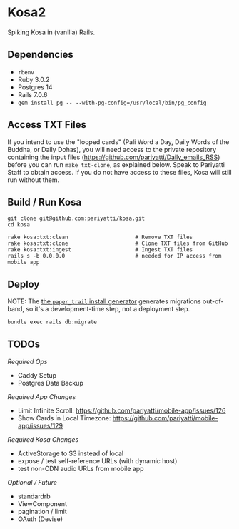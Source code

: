 # Kosa2

Spiking Kosa in (vanilla) Rails.

## Dependencies

* `rbenv`
* Ruby 3.0.2
* Postgres 14
* Rails 7.0.6
* `gem install pg -- --with-pg-config=/usr/local/bin/pg_config`

## Access TXT Files

If you intend to use the "looped cards" (Pali Word a Day, Daily Words
of the Buddha, or Daily Dohas), you will need access to the private
repository containing the input files (<https://github.com/pariyatti/Daily_emails_RSS>)
before you can run `make txt-clone`, as explained below. Speak to Pariyatti Staff to
obtain access. If you do not have access to these files, Kosa will still run
without them.

## Build / Run Kosa

```shell
git clone git@github.com:pariyatti/kosa.git
cd kosa

rake kosa:txt:clean                     # Remove TXT files
rake kosa:txt:clone                     # Clone TXT files from GitHub
rake kosa:txt:ingest                    # Ingest TXT files
rails s -b 0.0.0.0                      # needed for IP access from mobile app
```

## Deploy

NOTE: The [the `paper_trail` install generator](https://github.com/paper-trail-gem/paper_trail#1b-installation) 
generates migrations out-of-band, so it's a development-time step, not a deployment step.

```sh 
bundle exec rails db:migrate
```

## TODOs

*Required Ops*

* Caddy Setup
* Postgres Data Backup

*Required App Changes*

* Limit Infinite Scroll: https://github.com/pariyatti/mobile-app/issues/126
* Show Cards in Local Timezone: https://github.com/pariyatti/mobile-app/issues/129

*Required Kosa Changes*

* ActiveStorage to S3 instead of local
* expose / test self-reference URLs (with dynamic host)
* test non-CDN audio URLs from mobile app

*Optional / Future*

* standardrb
* ViewComponent
* pagination / limit
* OAuth (Devise)
